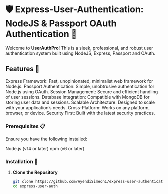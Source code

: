 # 🛡️ Express-User-Authentication: NodeJS & Passport OAuth Authentication 🚀

Welcome to **UserAuthPro**! This is a sleek, professional, and robust user authentication system built using NodeJS, Express, Passport and OAuth.

## Features 🌟

Express Framework: Fast, unopinionated, minimalist web framework for Node.js.
Passport Authentication: Simple, unobtrusive authentication for Node.js using OAuth.
Session Management: Secure and efficient handling of user sessions.
Database Integration: Compatible with MongoDB for storing user data and sessions.
Scalable Architecture: Designed to scale with your application’s needs.
Cross-Platform: Works on any platform, browser, or device.
Security First: Built with the latest security practices.

### Prerequisites 📋

Ensure you have the following installed:

Node.js (v14 or later)
npm (v6 or later)

### Installation 💾

1. **Clone the Repository**

   ```bash
   git clone https://github.com/AyendiSimeon1/express-user-authentication.git
   cd express-user-auth

